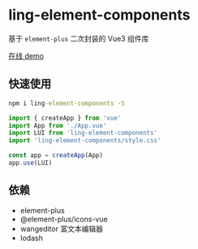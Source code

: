 # ling-element-components

基于 `element-plus` 二次封装的 Vue3 组件库

[在线 demo](https://lingf.github.io/ling-element-components-web/#/)

## 快速使用

```cmd
npm i ling-element-components -S
```

```typescript
import { createApp } from 'vue'
import App from './App.vue'
import LUI from 'ling-element-components'
import 'ling-element-components/style.css'

const app = createApp(App)
app.use(LUI)
```

## 依赖

- element-plus
- @element-plus/icons-vue
- wangeditor 富文本编辑器
- lodash
